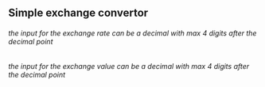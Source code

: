 ## Simple exchange convertor
###### the input for the exchange rate can be a decimal with max 4 digits after the decimal point
###### the input for the exchange value can be a decimal with max 4 digits after the decimal point
